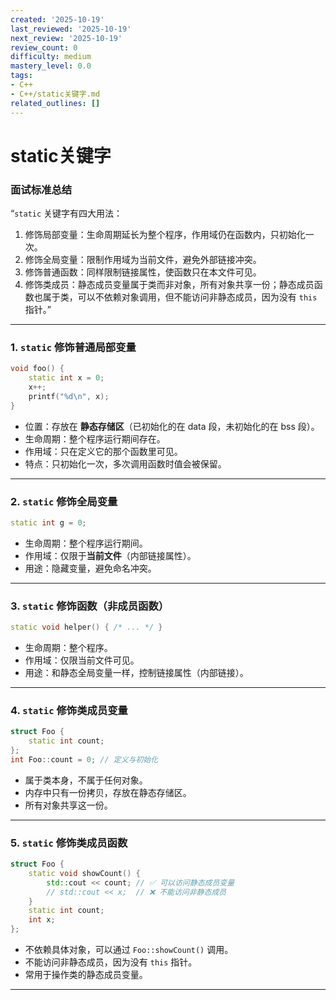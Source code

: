 ```yaml
---
created: '2025-10-19'
last_reviewed: '2025-10-19'
next_review: '2025-10-19'
review_count: 0
difficulty: medium
mastery_level: 0.0
tags:
- C++
- C++/static关键字.md
related_outlines: []
---
```


# static关键字

### 面试标准总结

“`static` 关键字有四大用法：

1. 修饰局部变量：生命周期延长为整个程序，作用域仍在函数内，只初始化一次。
2. 修饰全局变量：限制作用域为当前文件，避免外部链接冲突。
3. 修饰普通函数：同样限制链接属性，使函数只在本文件可见。
4. 修饰类成员：静态成员变量属于类而非对象，所有对象共享一份；静态成员函数也属于类，可以不依赖对象调用，但不能访问非静态成员，因为没有 `this` 指针。”

---

### 1. `static` 修饰普通局部变量

```cpp
void foo() {
    static int x = 0;
    x++;
    printf("%d\n", x);
}
```

* 位置：存放在 **静态存储区**（已初始化的在 data 段，未初始化的在 bss 段）。
* 生命周期：整个程序运行期间存在。
* 作用域：只在定义它的那个函数里可见。
* 特点：只初始化一次，多次调用函数时值会被保留。

---

### 2. `static` 修饰全局变量

```cpp
static int g = 0;
```

* 生命周期：整个程序运行期间。
* 作用域：仅限于**当前文件**（内部链接属性）。
* 用途：隐藏变量，避免命名冲突。

---

### 3. `static` 修饰函数（非成员函数）

```cpp
static void helper() { /* ... */ }
```

* 生命周期：整个程序。
* 作用域：仅限当前文件可见。
* 用途：和静态全局变量一样，控制链接属性（内部链接）。

---

### 4. `static` 修饰类成员变量

```cpp
struct Foo {
    static int count;
};
int Foo::count = 0; // 定义与初始化
```

* 属于类本身，不属于任何对象。
* 内存中只有一份拷贝，存放在静态存储区。
* 所有对象共享这一份。

---

### 5. `static` 修饰类成员函数

```cpp
struct Foo {
    static void showCount() {
        std::cout << count; // ✅ 可以访问静态成员变量
        // std::cout << x;  // ❌ 不能访问非静态成员
    }
    static int count;
    int x;
};
```

* 不依赖具体对象，可以通过 `Foo::showCount()` 调用。
* 不能访问非静态成员，因为没有 `this` 指针。
* 常用于操作类的静态成员变量。

---
